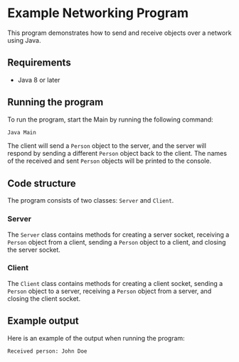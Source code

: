 # Example Networking Program

This program demonstrates how to send and receive objects over a network using Java.

## Requirements

- Java 8 or later

## Running the program

To run the program, start the Main by running the following command:

```sh
Java Main
```
The client will send a `Person` object to the server, and the server will respond by sending a different `Person` object back to the client. The names of the received and sent `Person` objects will be printed to the console.

## Code structure

The program consists of two classes: `Server` and `Client`.

### Server

The `Server` class contains methods for creating a server socket, receiving a `Person` object from a client, sending a `Person` object to a client, and closing the server socket.

### Client

The `Client` class contains methods for creating a client socket, sending a `Person` object to a server, receiving a `Person` object from a server, and closing the client socket.

## Example output

Here is an example of the output when running the program:

```sh
Received person: John Doe
```

